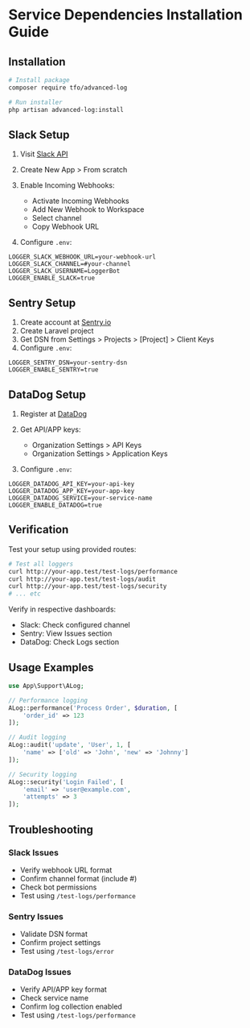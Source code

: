 # Service Dependencies Installation Guide

## Installation

```bash
# Install package
composer require tfo/advanced-log

# Run installer
php artisan advanced-log:install
```

## Slack Setup

1. Visit [Slack API](https://api.slack.com/apps)
2. Create New App > From scratch
3. Enable Incoming Webhooks:

   - Activate Incoming Webhooks
   - Add New Webhook to Workspace
   - Select channel
   - Copy Webhook URL

4. Configure `.env`:

```env
LOGGER_SLACK_WEBHOOK_URL=your-webhook-url
LOGGER_SLACK_CHANNEL=#your-channel
LOGGER_SLACK_USERNAME=LoggerBot
LOGGER_ENABLE_SLACK=true
```

## Sentry Setup

1. Create account at [Sentry.io](https://sentry.io)
2. Create Laravel project
3. Get DSN from Settings > Projects > [Project] > Client Keys
4. Configure `.env`:

```env
LOGGER_SENTRY_DSN=your-sentry-dsn
LOGGER_ENABLE_SENTRY=true
```

## DataDog Setup

1. Register at [DataDog](https://www.datadoghq.com/)
2. Get API/APP keys:

   - Organization Settings > API Keys
   - Organization Settings > Application Keys

3. Configure `.env`:

```env
LOGGER_DATADOG_API_KEY=your-api-key
LOGGER_DATADOG_APP_KEY=your-app-key
LOGGER_DATADOG_SERVICE=your-service-name
LOGGER_ENABLE_DATADOG=true
```

## Verification

Test your setup using provided routes:

```bash
# Test all loggers
curl http://your-app.test/test-logs/performance
curl http://your-app.test/test-logs/audit
curl http://your-app.test/test-logs/security
# ... etc
```

Verify in respective dashboards:

- Slack: Check configured channel
- Sentry: View Issues section
- DataDog: Check Logs section

## Usage Examples

```php
use App\Support\ALog;

// Performance logging
ALog::performance('Process Order', $duration, [
    'order_id' => 123
]);

// Audit logging
ALog::audit('update', 'User', 1, [
    'name' => ['old' => 'John', 'new' => 'Johnny']
]);

// Security logging
ALog::security('Login Failed', [
    'email' => 'user@example.com',
    'attempts' => 3
]);
```

## Troubleshooting

### Slack Issues

- Verify webhook URL format
- Confirm channel format (include #)
- Check bot permissions
- Test using `/test-logs/performance`

### Sentry Issues

- Validate DSN format
- Confirm project settings
- Test using `/test-logs/error`

### DataDog Issues

- Verify API/APP key format
- Check service name
- Confirm log collection enabled
- Test using `/test-logs/performance`
